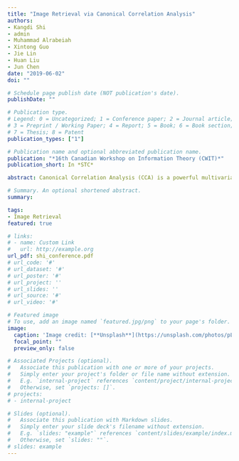 ```yaml
---
title: "Image Retrieval via Canonical Correlation Analysis"
authors:
- Kangdi Shi
- admin
- Muhammad Alrabeiah
- Xintong Guo
- Jie Lin
- Huan Liu
- Jun Chen
date: "2019-06-02"
doi: ""

# Schedule page publish date (NOT publication's date).
publishDate: ""

# Publication type.
# Legend: 0 = Uncategorized; 1 = Conference paper; 2 = Journal article;
# 3 = Preprint / Working Paper; 4 = Report; 5 = Book; 6 = Book section;
# 7 = Thesis; 8 = Patent
publication_types: ["1"]

# Publication name and optional abbreviated publication name.
publication: "*16th Canadian Workshop on Information Theory (CWIT)*"
publication_short: In *STC*

abstract: Canonical Correlation Analysis (CCA) is a powerful multivariate statistical method. It can be used to find, for a given dimension, a projection pair that maximally captures the correlation between two target random vectors. This work introduces a CCA-based approach for image retrieval. It capitalizes on feature maps extracted from a pre-trained Convolutional Neural Network (CNN) and leverages basis vectors identified via CCA, in conjunction with an element-wise selection method based on the Chernoff information, to generate compact transformed image features; the level of similarity between two images is determined by a hypothesis test regarding the joint distribution of transformed feature pair. The proposed approach is benchmarked against two popular statistical analysis methods, Linear Discriminant Analysis (LDA) and Principal Component Analysis with whitening (PCAw). The CCA approach is shown to achieve competitive retrieval performances on popular datasets such as Oxford5k and Paris6k.

# Summary. An optional shortened abstract.
summary:

tags:
- Image Retrieval
featured: true

# links:
# - name: Custom Link
#   url: http://example.org
url_pdf: shi_conference.pdf
# url_code: '#'
# url_dataset: '#'
# url_poster: '#'
# url_project: ''
# url_slides: ''
# url_source: '#'
# url_video: '#'

# Featured image
# To use, add an image named `featured.jpg/png` to your page's folder. 
image:
  caption: 'Image credit: [**Unsplash**](https://unsplash.com/photos/pLCdAaMFLTE)'
  focal_point: ""
  preview_only: false

# Associated Projects (optional).
#   Associate this publication with one or more of your projects.
#   Simply enter your project's folder or file name without extension.
#   E.g. `internal-project` references `content/project/internal-project/index.md`.
#   Otherwise, set `projects: []`.
# projects:
# - internal-project

# Slides (optional).
#   Associate this publication with Markdown slides.
#   Simply enter your slide deck's filename without extension.
#   E.g. `slides: "example"` references `content/slides/example/index.md`.
#   Otherwise, set `slides: ""`.
# slides: example
---
```


<!-- {{% alert note %}}
Click the *Cite* button above to demo the feature to enable visitors to import publication metadata into their reference management software.
{{% /alert %}}

{{% alert note %}}
Click the *Slides* button above to demo Academic's Markdown slides feature.
{{% /alert %}} -->

<!-- Supplementary notes can be added here, including [code and math](https://sourcethemes.com/academic/docs/writing-markdown-latex/). -->

